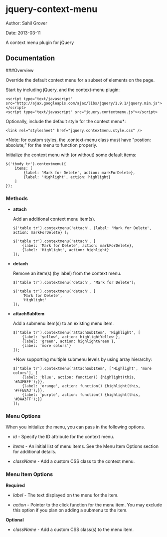 jquery-context-menu
===================

Author: Sahil Grover

Date:   2013-03-11

A context menu plugin for jQuery

Documentation
-------------

###Overview

Override the default context menu for a subset of elements on the page.

Start by including jQuery, and the context-menu plugin:

    <script type="text/javascript" src="http://ajax.googleapis.com/ajax/libs/jquery/1.9.1/jquery.min.js"></script>
    <script type="text/javascript" src="jquery.contextmenu.js"></script>

Optionally, include the default style for the context menu*:

    <link rel="stylesheet" href="jquery.contextmenu.style.css" />

*Note: for custom styles, the .context-menu class must have "postion: absolute;" for the menu to function properly.

Initialize the context menu with (or without) some default items:

    $('tbody tr').contextmenu({
		items: [
			{label: 'Mark for Delete', action: markForDelete},
			{label: 'Highlight', action: highlight}
		]
	});

### Methods

*	**attach**

	Add an additional context menu item(s).

		$('table tr').contextmenu('attach', {label: 'Mark for Delete', action: markForDelete} );

		$('table tr').contextmenu('attach', [
			{label: 'Mark for Delete', action: markForDelete},
			{label: 'Highlight', action: highlight}
		]);

*	**detach**

	Remove an item(s) (by label) from the context menu.

		$('table tr').contextmenu('detach', 'Mark for Delete');

		$('table tr').contextmenu('detach', [
			'Mark for Delete',
			'Highlight'
		]);

*	**attachSubItem**

	Add a submenu item(s) to an existing menu item.

		$('table tr').contextmenu('attachSubItem', 'Highlight', [
			{label: 'yellow', action: highlightYellow },
			{label: 'green', action: highlightGreen },
			{label: 'more colors'}
		]);

	*Now supporting multiple submenu levels by using array hierarchy:

		$('table tr').contextmenu('attachSubItem', ['Highlight', 'more colors'], [
			{label: 'blue', action: function() {highlight(this, '#A3FBFF');}},
			{label: 'orange', action: function() {highlight(this, '#FFE8A3');}},
			{label: 'purple', action: function() {highlight(this, '#DAA3FF');}}
		]);

### Menu Options

When you initialize the menu, you can pass in the following options.

*	_id_ - Specify the ID attribute for the context menu.

*	_items_	- An initial list of menu items.  See the Menu Item Options section for additional details.

*	_className_ - Add a custom CSS class to the context menu.

### Menu Item Options

**Required**

*	_label_	- The text displayed on the menu for the item.

*	_action_ - Pointer to the click function for the menu item.  You may exclude this option if you plan on adding a submenu to the item.

**Optional**

*	_className_ - Add a custom CSS class(s) to the menu item.